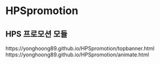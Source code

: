 # HPSpromotion
<h2>HPS 프로모션 모듈</h2>
https://yonghoong89.github.io/HPSpromotion/topbanner.html <br/>
https://yonghoong89.github.io/HPSpromotion/animate.html <br/>

